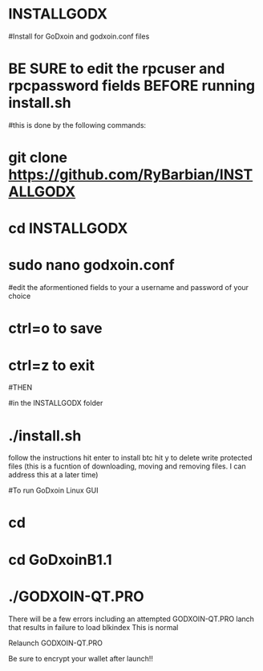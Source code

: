 # INSTALLGODX

#Install for GoDxoin and godxoin.conf files


# BE SURE to edit the rpcuser and rpcpassword fields BEFORE running install.sh

#this is done by the following commands: 

# git clone https://github.com/RyBarbian/INSTALLGODX
# cd INSTALLGODX 
# sudo nano godxoin.conf

#edit the aformentioned fields to your a username and password of your choice

# ctrl=o to save 
# ctrl=z to exit

#THEN

#in the INSTALLGODX folder

# ./install.sh


follow the instructions
hit enter to install btc
hit y to delete write protected files (this is a fucntion of downloading, moving and removing files. I can address this at a later time)

#To run GoDxoin Linux GUI
# cd
# cd GoDxoinB1.1
# ./GODXOIN-QT.PRO

There will be a few errors including an attempted GODXOIN-QT.PRO lanch that results in failure to load blkindex
This is normal

Relaunch GODXOIN-QT.PRO

Be sure to encrypt your wallet after launch!!
